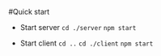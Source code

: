 #Quick start

- Start server
`cd ./server`
`npm start`

- Start client
`cd ..`
`cd ./client`
`npm start`
